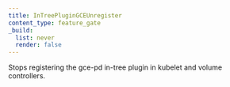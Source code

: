 ```yaml
---
title: InTreePluginGCEUnregister
content_type: feature_gate
_build:
  list: never
  render: false
---
```

Stops registering the gce-pd in-tree plugin in kubelet
and volume controllers.
